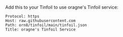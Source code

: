 Add this to your Tinfoil to use oragne's Tinfoil service:

```
Protocol: https
Host: raw.githubusercontent.com
Path: orn8/tinfoil/main/tinfoil.json
Title: oragne's Tinfoil Service
```

